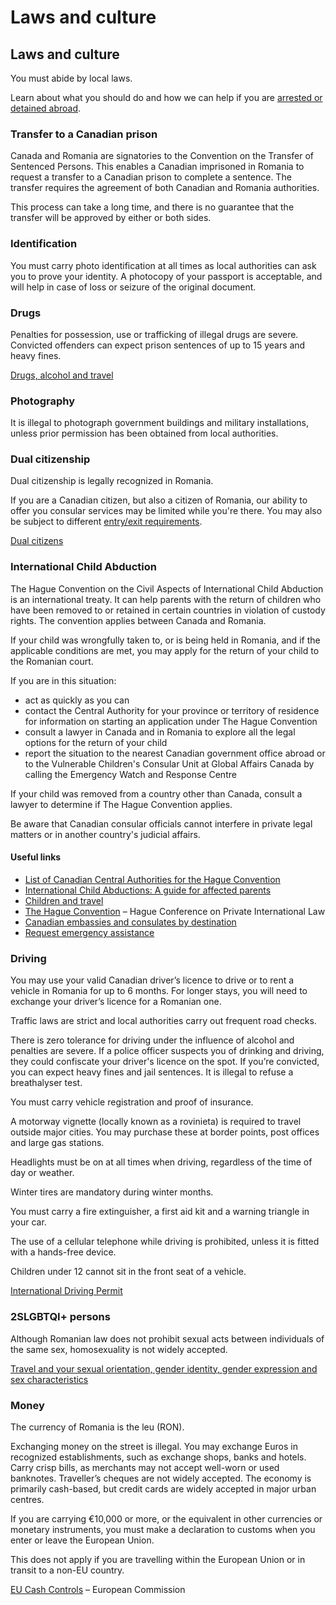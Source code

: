 # Laws and culture

## Laws and culture

You must abide by local laws.

Learn about what you should do and how we can help if you are [arrested or detained abroad](http://travel.gc.ca/assistance/emergency-info/arrest-detention).

### Transfer to a Canadian prison

Canada and Romania are signatories to the Convention on the Transfer of Sentenced Persons. This enables a Canadian imprisoned in Romania to request a transfer to a Canadian prison to complete a sentence. The transfer requires the agreement of both Canadian and Romania authorities.

This process can take a long time, and there is no guarantee that the transfer will be approved by either or both sides.

### Identification

You must carry photo identification at all times as local authorities can ask you to prove your identity. A photocopy of your passport is acceptable, and will help in case of loss or seizure of the original document.

### Drugs

Penalties for possession, use or trafficking of illegal drugs are severe. Convicted offenders can expect prison sentences of up to 15 years and heavy fines.

[Drugs, alcohol and travel](https://travel.gc.ca/travelling/health-safety/drugs)

### Photography

It is illegal to photograph government buildings and military installations, unless prior permission has been obtained from local authorities.

### Dual citizenship

Dual citizenship is legally recognized in Romania.

If you are a Canadian citizen, but also a citizen of Romania, our ability to offer you consular services may be limited while you're there. You may also be subject to different [entry/exit requirements](#entryexit).

[Dual citizens](http://travel.gc.ca/travelling/documents/dual-citizenship)

### International Child Abduction

The Hague Convention on the Civil Aspects of International Child Abduction is an international treaty. It can help parents with the return of children who have been removed to or retained in certain countries in violation of custody rights. The convention applies between Canada and Romania.

If your child was wrongfully taken to, or is being held in Romania, and if the applicable conditions are met, you may apply for the return of your child to the Romanian court.

If you are in this situation:

* act as quickly as you can
* contact the Central Authority for your province or territory of residence for information on starting an application under The Hague Convention
* consult a lawyer in Canada and in Romania to explore all the legal options for the return of your child
* report the situation to the nearest Canadian government office abroad or to the Vulnerable Children's Consular Unit at Global Affairs Canada by calling the Emergency Watch and Response Centre

If your child was removed from a country other than Canada, consult a lawyer to determine if The Hague Convention applies.

Be aware that Canadian consular officials cannot interfere in private legal matters or in another country's judicial affairs.

#### Useful links

* [List of Canadian Central Authorities for the Hague Convention](https://www.hcch.net/en/states/authorities/details3/?aid=75)
* [International Child Abductions: A guide for affected parents](https://travel.gc.ca/travelling/publications/international-child-abductions)
* [Children and travel](https://travel.gc.ca/travelling/children)
* [The Hague Convention](https://www.hcch.net/en/instruments/conventions/full-text/?cid=24) – Hague Conference on Private International Law
* [Canadian embassies and consulates by destination](https://travel.gc.ca/assistance/embassies-consulates)
* [Request emergency assistance](https://travel.gc.ca/assistance/emergency-assistance?_ga)

### Driving

You may use your valid Canadian driver’s licence to drive or to rent a vehicle in Romania for up to 6 months. For longer stays, you will need to exchange your driver’s licence for a Romanian one.

Traffic laws are strict and local authorities carry out frequent road checks.

There is zero tolerance for driving under the influence of alcohol and penalties are severe. If a police officer suspects you of drinking and driving, they could confiscate your driver's licence on the spot. If you’re convicted, you can expect heavy fines and jail sentences. It is illegal to refuse a breathalyser test.

You must carry vehicle registration and proof of insurance.

A motorway vignette (locally known as a rovinieta) is required to travel outside major cities. You may purchase these at border points, post offices and large gas stations.

Headlights must be on at all times when driving, regardless of the time of day or weather.

Winter tires are mandatory during winter months.

You must carry a fire extinguisher, a first aid kit and a warning triangle in your car.

The use of a cellular telephone while driving is prohibited, unless it is fitted with a hands-free device.

Children under 12 cannot sit in the front seat of a vehicle.

[International Driving Permit](https://travel.gc.ca/travelling/documents/international-driving-permit)

### 2SLGBTQI+ persons

Although Romanian law does not prohibit sexual acts between individuals of the same sex, homosexuality is not widely accepted.

[Travel and your sexual orientation, gender identity, gender expression and sex characteristics](https://travel.gc.ca/travelling/health-safety/lgbt-travel)

### Money

The currency of Romania is the leu (RON).

Exchanging money on the street is illegal. You may exchange Euros in recognized establishments, such as exchange shops, banks and hotels. Carry crisp bills, as merchants may not accept well-worn or used banknotes. Traveller’s cheques are not widely accepted. The economy is primarily cash-based, but credit cards are widely accepted in major urban centres.

If you are carrying €10,000 or more, or the equivalent in other currencies or monetary instruments, you must make a declaration to customs when you enter or leave the European Union.

This does not apply if you are travelling within the European Union or in transit to a non-EU country.

[EU Cash Controls](https://taxation-customs.ec.europa.eu/customs/prohibitions-restrictions/eu-cash-controls_en) – European Commission